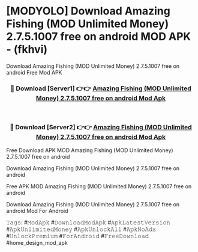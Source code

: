 # [MODYOLO] Download Amazing Fishing (MOD Unlimited Money) 2.7.5.1007 free on android MOD APK - (fkhvi)
Download Amazing Fishing (MOD Unlimited Money) 2.7.5.1007 free on android Free Mod APK

<div align="center">
<h3>🔴 Download [Server1] 👉👉 <a href="https://apk-comot.site?title=Amazing_Fishing_(MOD_Unlimited_Money)_2.7.5.1007_free_on_android">Amazing Fishing (MOD Unlimited Money) 2.7.5.1007 free on android Mod Apk</a></h3><br>

<h3>🔴 Download [Server2] 👉👉 <a href="https://apk-comot.site?title=Amazing_Fishing_(MOD_Unlimited_Money)_2.7.5.1007_free_on_android">Amazing Fishing (MOD Unlimited Money) 2.7.5.1007 free on android Mod Apk</a></h3>
</div>


Free Download APK MOD Amazing Fishing (MOD Unlimited Money) 2.7.5.1007 free on android

Download Amazing Fishing (MOD Unlimited Money) 2.7.5.1007 free on android 

Free APK MOD Amazing Fishing (MOD Unlimited Money) 2.7.5.1007 free on android 

Download Amazing Fishing (MOD Unlimited Money) 2.7.5.1007 free on android Mod For Android

𝚃𝚊𝚐𝚜: #𝙼𝚘𝚍𝙰𝚙𝚔 #𝙳𝚘𝚠𝚗𝚕𝚘𝚊𝚍𝙼𝚘𝚍𝙰𝚙𝚔 #𝙰𝚙𝚔𝙻𝚊𝚝𝚎𝚜𝚝𝚅𝚎𝚛𝚜𝚒𝚘𝚗 #𝙰𝚙𝚔𝚄𝚗𝚕𝚒𝚖𝚒𝚝𝚎𝚍𝙼𝚘𝚗𝚎𝚢 #𝙰𝚙𝚔𝚄𝚗𝚕𝚘𝚌𝚔𝙰𝚕𝚕 #𝙰𝚙𝚔𝙽𝚘𝙰𝚍𝚜 #𝚄𝚗𝚕𝚘𝚌𝚔𝙿𝚛𝚎𝚖𝚒𝚞𝚖 #𝙵𝚘𝚛𝙰𝚗𝚍𝚛𝚘𝚒𝚍 #𝙵𝚛𝚎𝚎𝙳𝚘𝚠𝚗𝚕𝚘𝚊𝚍 #home_design_mod_apk